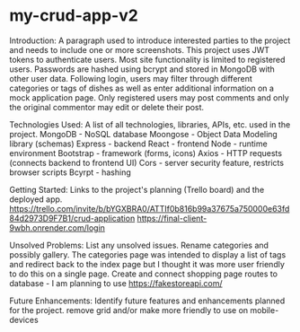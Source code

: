 # my-crud-app-v2

Introduction: A paragraph used to introduce interested parties to the project and needs to include one or more screenshots.
This project uses JWT tokens to authenticate users. Most site functionality is limited to registered users.
Passwords are hashed using bcrypt and stored in MongoDB with other user data.
Following login, users may filter through different categories or tags of dishes as well as enter additional information on a mock application page.
Only registered users may post comments and only the original commentor may edit or delete their post.

Technologies Used: A list of all technologies, libraries, APIs, etc. used in the project.
MongoDB - NoSQL database
Moongose - Object Data Modeling library (schemas)
Express - backend
React - frontend
Node - runtime environment
Bootstrap - framework (forms, icons)
Axios - HTTP requests (connects backend to frontend UI)
Cors - server security feature, restricts browser scripts 
Bcyrpt - hashing


Getting Started: Links to the project's planning (Trello board) and the deployed app.
https://trello.com/invite/b/bYGXBRA0/ATTIf0b816b99a37675a750000e63fd84d2973D9F7B1/crud-application
https://final-client-9wbh.onrender.com/login

Unsolved Problems: List any unsolved issues.
Rename categories and possibly gallery. The categories page was intended to display a list of tags and redirect back to the index page but I thought it was more user friendly to do this on a single page.
Create and connect shopping page routes to database - I am planning to use https://fakestoreapi.com/

Future Enhancements: Identify future features and enhancements planned for the project.
remove grid and/or make more friendly to use on mobile-devices

